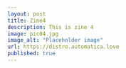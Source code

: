 ```yaml
---
layout: post
title: Zine4
description: This is zine 4
image: pic04.jpg
image_alt: "Placeholder image"
url: https://distro.automatica.love
published: true
---
```

